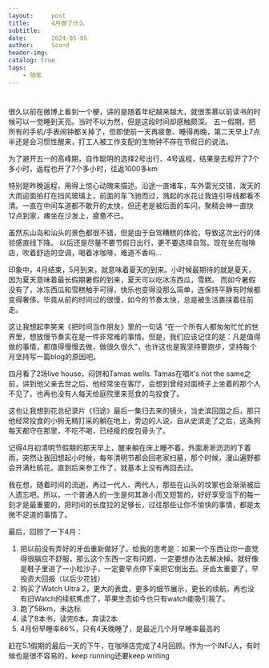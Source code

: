 ```yaml
---
layout:     post
title:      4月做了什么
subtitle:   
date:       2024-05-05
author:     Scond
header-img: 
catalog: true
tags:
    - 随笔
---
```

# 
很久以前在微博上看到一个梗，讲的是随着年纪越来越大，就很羡慕以前读书的时候可以一觉睡到天亮。当时不以为然，但是这段时间却感触颇深。
五一假期，把所有的手机/手表闹钟都关掉了，但即使前一天再疲惫、睡得再晚，第二天早上7点半还是会习惯性醒来，打工人被工作支配的生物钟不存在节假日的说法。

为了避开五一的高峰期，自作聪明的选择2号出行、4号返程，结果是去程开了7个多小时，返程也开了7个多小时，往返1000多km

特别是昨晚返程，用得上惊心动魄来描述。沿途一直堵车，车外雷光交错，泼天的大雨迎面拍打在挡风玻璃上，前面的车飞驰而过，溅起的水花让我连引导线都看不清。一直在中间车道都不敢开的太快，但还老是被后面的车闪，聚精会神一直快12点到家，瘫坐在沙发上，疲惫不已。

虽然东山岛和汕头的景色都很不错，但是由于自驾糟糕的体验，导致这次出行的体验感直线下降。
以后还是尽量不要节假日出行，更不要选择自驾。现在坐在咖啡店，吹着舒适的空调，喝着冰咖啡，难道不香吗...

印象中，4月结束，5月到来，就意味着夏天的到来。小时候最期待的就是夏天，因为夏天意味着最长假期暑假的到来，夏天可以吃冰冻西瓜，雪糕。
而如今暑假没有了，冰冻西瓜和雪糕触手可得，快乐也变得没那么简单，连保持平静有时候都变得奢侈。毕竟从前的时间过的很慢，如今的节奏太快，总是被生活裹挟着往前走。

这让我想起李笑来《把时间当作朋友》里的一句话 “在一个所有人都匆匆忙忙的世界里，想放慢节奏实在是一件非常难的事情。但是，我们应该记住的是：凡是值得做的事情，都值得慢慢去做，做很久很久”，也许这也是我坚持要跑步，坚持每个月坚持写一篇blog的原因吧。

四月看了2场live house，闷饼和Tamas wells.
Tamas在唱it's not the same之前，讲到他父亲去世之后，他经常坐在客厅，会想到曾经对面椅子上坐着的那个人不见了。也再也没有人每天给庭院里来觅食的鸟投食了。

这也让我想到花总纪录片《归途》最后一集归去来的镜头，当史滨回国之后，那只他经常投食的小狗无精打采的躺在地上，旁边的人说，自从史滨走了之后，这条狗每天都守在那里，不吃不喝，已经瘦的皮包骨头了。

记得4月初清明节假期的那天早上，醒来躺在床上睡不着，外面淅淅沥沥的下着雨，突然让我回想起小时候，每年清明节都会回老家扫墓，那个时候，漫山遍野都会开满杜鹃花。直到后来参工作了，就基本上没有再回去过。

我在想，随着时间的流逝，再过一代人、两代人，那些在山头的坟冢也会渐渐被后人遗忘吧。所以，一个普通人的一生是何其渺小而又短暂的，好好享受当下的每一刻才是最重要的，把时间的长度拉的足够长，过往那些让你不愉快的事情，都是太微不足道的事情了。

最后，回顾了一下4月：
1. 把以前没有弄好的牙齿重新做好了。给我的思考是：如果一个东西让你一直觉得很膈应不舒服，那么这个东西一定有问题，一定要想办法去解决掉。就好像是鞋子里进了一小粒沙子，一定要早点停下来把它倒出去。牙齿太重要了，早投资大回报（以后少花钱）
2. 购买了Watch Ultra 2，更大的表盘，更多的细节展示，更长的续航，再也没有旧Watch的续航焦虑了，苹果生态如今也只有watch能吸引我了。
3. 跑了58km，未达标
4. 读了8本书，读完6本，弃读2本
5. 4月份早睡率86%，只有4天晚睡了，是最近几个月早睡率最高的

赶在5.1假期的最后一天的下午，在咖啡店完成了4月回顾。作为一个INFJ人，有时候也是很不容易的，keep running还要keep writing





